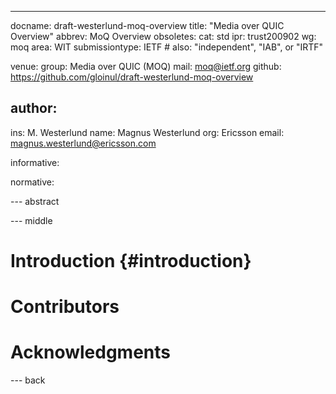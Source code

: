 ---
docname: draft-westerlund-moq-overview
title: "Media over QUIC Overview"
abbrev: MoQ Overview
obsoletes:
cat: std
ipr: trust200902
wg: moq
area: WIT
submissiontype: IETF  # also: "independent", "IAB", or "IRTF"

venue:
  group: Media over QUIC (MOQ)
  mail: moq@ietf.org
  github: https://github.com/gloinul/draft-westerlund-moq-overview

author:
-
   ins:  M. Westerlund
   name: Magnus Westerlund
   org: Ericsson
   email: magnus.westerlund@ericsson.com

informative:


normative:


--- abstract


--- middle

# Introduction {#introduction}


# Contributors

# Acknowledgments


--- back

